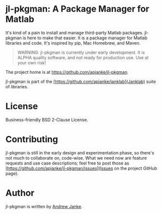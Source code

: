 # jl-pkgman: A Package Manager for Matlab

It's kind of a pain to install and manage third-party Matlab packages. jl-pkgman
is here to make that easier. It is a package manager for Matlab libraries and code.
It's inspired by pip, Mac Homebrew, and Maven.

> WARNING: jl-pkgman is currently under early development. It is ALPHA quality
> software, and not ready for production use. Use at your own
> risk!

The project home is at https://github.com/apjanke/jl-pkgman.

jl-pkgman is part of the [https://github.com/apjanke/janklab](Janklab) suite of
libraries.

# License

Business-friendly BSD 2-Clause License.

# Contributing

jl-pkgman is still in the early design and experimentation phase, so there's not much to collaborate on, code-wise. What we need now are feature requests and use case descriptions; feel free to post those as [https://github.com/apjanke/jl-pkgman/issues](Issues on the project GitHub page).

# Author

jl-pkgman is written by [Andrew Janke](https://apjanke.net).
